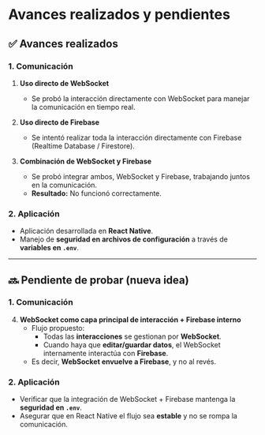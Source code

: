 # Avances realizados y pendientes

## ✅ Avances realizados

### 1. Comunicación
1. **Uso directo de WebSocket**
   - Se probó la interacción directamente con WebSocket para manejar la comunicación en tiempo real.

2. **Uso directo de Firebase**
   - Se intentó realizar toda la interacción directamente con Firebase (Realtime Database / Firestore).

3. **Combinación de WebSocket y Firebase**
   - Se probó integrar ambos, WebSocket y Firebase, trabajando juntos en la comunicación.  
   - **Resultado:** No funcionó correctamente.

### 2. Aplicación
- Aplicación desarrollada en **React Native**.  
- Manejo de **seguridad en archivos de configuración** a través de **variables en `.env`**.  

---

## 🔜 Pendiente de probar (nueva idea)

### 1. Comunicación
4. **WebSocket como capa principal de interacción + Firebase interno**
   - Flujo propuesto:
     - Todas las **interacciones** se gestionan por **WebSocket**.
     - Cuando haya que **editar/guardar datos**, el WebSocket internamente interactúa con **Firebase**.
   - Es decir, **WebSocket envuelve a Firebase**, y no al revés.

### 2. Aplicación
- Verificar que la integración de WebSocket + Firebase mantenga la **seguridad en `.env`**.  
- Asegurar que en React Native el flujo sea **estable** y no se rompa la comunicación.  
